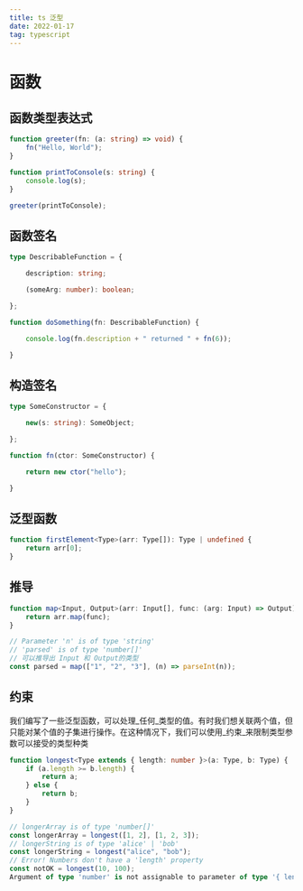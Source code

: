 ```yaml
---
title: ts 泛型
date: 2022-01-17
tag: typescript
---
```


# 函数

## 函数类型表达式

``` typescript
function greeter(fn: (a: string) => void) {
	fn("Hello, World");
}

function printToConsole(s: string) {
	console.log(s);
}

greeter(printToConsole);
```

## 函数签名
``` typescript
type DescribableFunction = {

	description: string;

	(someArg: number): boolean;

};

function doSomething(fn: DescribableFunction) {

	console.log(fn.description + " returned " + fn(6));

}
```

## 构造签名

``` typescript
type SomeConstructor = {

	new(s: string): SomeObject;

};

function fn(ctor: SomeConstructor) {

	return new ctor("hello");

}
```

## 泛型函数

``` typescript
function firstElement<Type>(arr: Type[]): Type | undefined {
	return arr[0];
}
```

## 推导
``` typescript
function map<Input, Output>(arr: Input[], func: (arg: Input) => Output): Output[] {
	return arr.map(func);
}

// Parameter 'n' is of type 'string'
// 'parsed' is of type 'number[]'
// 可以推导出 Input 和 Output的类型
const parsed = map(["1", "2", "3"], (n) => parseInt(n));
```

## 约束
我们编写了一些泛型函数，可以处理_任何_类型的值。有时我们想关联两个值，但只能对某个值的子集进行操作。在这种情况下，我们可以使用_约束_来限制类型参数可以接受的类型种类

```typescript
function longest<Type extends { length: number }>(a: Type, b: Type) {
	if (a.length >= b.length) {
		return a;
	} else {
		return b;
	}
}

// longerArray is of type 'number[]'
const longerArray = longest([1, 2], [1, 2, 3]);
// longerString is of type 'alice' | 'bob'
const longerString = longest("alice", "bob");
// Error! Numbers don't have a 'length' property
const notOK = longest(10, 100);
Argument of type 'number' is not assignable to parameter of type '{ length: number; }'.
```

